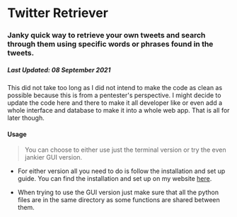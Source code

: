 # Twitter Retriever

### Janky quick way to retrieve your own tweets and search through them using specific words or phrases found in the tweets.

##### Last Updated: 08 September 2021
This did not take too long as I did not intend to make the code as clean as possible because this is from a pentester's perspective. I might decide to update the code here and there to make it all developer like or even add a whole interface and database to make it into a whole web app. That is all for later though.

#### Usage
> You can choose to either use just the terminal version or try the even jankier GUI version.

- For either version all you need to do is follow the installation and set up guide. You can find the installation and set up on my website [here](https://scriptkiddiehub.com/2021/09/07/twitter-scrapper-retrieving-my-tweets/).

- When trying to use the GUI version just make sure that all the python files are in the same directory as some functions are shared between them.